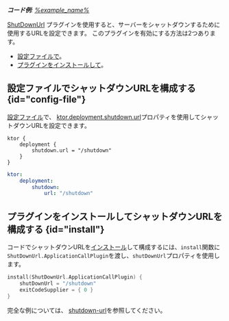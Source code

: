 [//]: # (title: シャットダウンURL)

<primary-label ref="server-plugin"/>

<tldr>
<var name="example_name" value="shutdown-url"/>
<p>
    <b>コード例</b>:
    <a href="https://github.com/ktorio/ktor-documentation/tree/%ktor_version%/codeSnippets/snippets/%example_name%">
        %example_name%
    </a>
</p>
</tldr>

[ShutDownUrl](https://api.ktor.io/ktor-server/ktor-server-core/io.ktor.server.engine/-shut-down-url/index.html)
プラグインを使用すると、サーバーをシャットダウンするために使用するURLを設定できます。
このプラグインを有効にする方法は2つあります。

- [設定ファイルで](#config-file)。
- [プラグインをインストールして](#install)。

## 設定ファイルでシャットダウンURLを構成する {id="config-file"}

[設定ファイル](server-configuration-file.topic)で、
[ktor.deployment.shutdown.url](server-configuration-file.topic#predefined-properties)プロパティを使用してシャットダウンURLを設定できます。

<Tabs group="config">
<TabItem title="application.conf" group-key="hocon">

```shell
ktor {
    deployment {
        shutdown.url = "/shutdown"
    }
}
```

</TabItem>
<TabItem title="application.yaml" group-key="yaml">

```yaml
ktor:
    deployment:
        shutdown:
            url: "/shutdown"
```

</TabItem>
</Tabs>

## プラグインをインストールしてシャットダウンURLを構成する {id="install"}

コードでシャットダウンURLを[インストール](server-plugins.md#install)して構成するには、`install`関数に`ShutDownUrl.ApplicationCallPlugin`を渡し、`shutDownUrl`プロパティを使用します。

```kotlin
install(ShutDownUrl.ApplicationCallPlugin) {
    shutDownUrl = "/shutdown"
    exitCodeSupplier = { 0 }
}
```

完全な例については、
[shutdown-url](https://github.com/ktorio/ktor-documentation/tree/%ktor_version%/codeSnippets/snippets/shutdown-url)を参照してください。